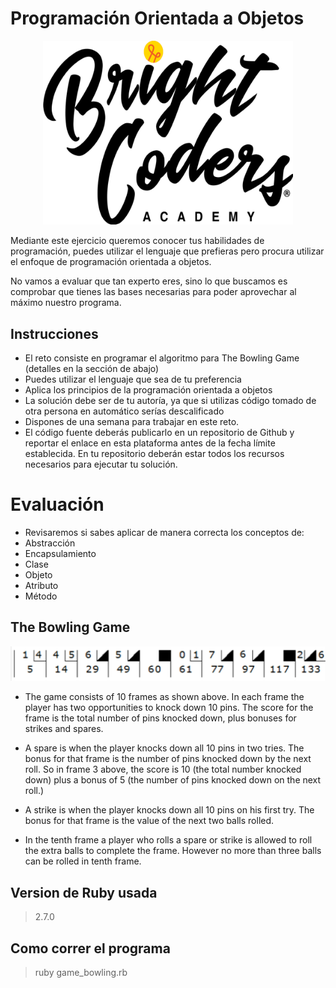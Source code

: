 # Programación Orientada a Objetos

<center>
<img src="img/bclogo-black.png" width="400" >
</center>

Mediante este ejercicio queremos conocer tus habilidades de programación, puedes utilizar el lenguaje que prefieras pero procura utilizar el enfoque de programación orientada a objetos.

No vamos a evaluar que tan experto eres, sino lo que buscamos es comprobar que tienes las bases necesarias para poder aprovechar al máximo nuestro programa.

## Instrucciones
- El reto consiste en programar el algoritmo para The Bowling Game (detalles en la sección de abajo)
- Puedes utilizar el lenguaje que sea de tu preferencia
- Aplica los principios de la programación orientada a objetos
- La solución debe ser de tu autoría, ya que si utilizas código tomado de otra persona en automático serías descalificado
- Dispones de una semana para trabajar en este reto.
- El código fuente deberás publicarlo en un repositorio de Github y reportar el enlace en esta plataforma antes de la fecha límite establecida. En tu repositorio deberán estar todos los recursos necesarios para ejecutar tu solución.
 
# Evaluación
- Revisaremos si sabes aplicar de manera correcta los conceptos de:
- Abstracción
- Encapsulamiento
- Clase
- Objeto
- Atributo
- Método

## The Bowling Game

<center>
<img src="img/bowling.png" >
</center>


- The game consists of 10 frames as shown above. In each frame the player has two opportunities to knock down 10 pins. The score for the frame is the total number of pins knocked down, plus bonuses for strikes and spares.
  
- A spare is when the player knocks down all 10 pins in two tries. The bonus for that frame is the number of pins knocked down by the next roll. So in frame 3 above, the score is 10 (the total number knocked down) plus a bonus of 5 (the number of pins knocked down on the next roll.)

- A strike is when the player knocks down all 10 pins on his first try. The bonus for that frame is the value of the next two balls rolled.

- In the tenth frame a player who rolls a spare or strike is allowed to roll the extra balls to complete the frame. However no more than three balls can be rolled in tenth frame.

## Version de Ruby usada

> 2.7.0

## Como correr el programa

> ruby game_bowling.rb 